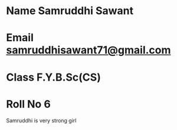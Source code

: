 # Name  Samruddhi Sawant
# Email samruddhisawant71@gmail.com
# Class F.Y.B.Sc(CS)
# Roll No 6
  Samruddhi is very strong girl
